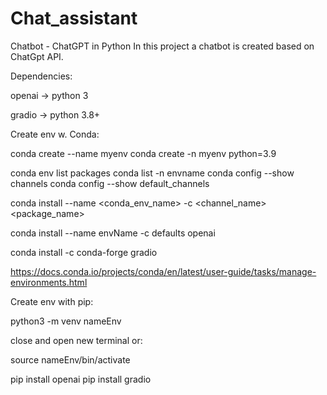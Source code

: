 # Chat_assistant
Chatbot - ChatGPT in Python 
In this project a chatbot is created based on ChatGpt API.

Dependencies:
  
  openai -> python 3
  
  gradio -> python 3.8+
  

Create env w. Conda:

conda create --name myenv
conda create -n myenv python=3.9
    

conda env list
packages conda list -n envname
conda config --show channels
conda config --show default_channels
        

conda install --name <conda_env_name> -c <channel_name> <package_name>

conda install --name envName -c defaults openai

conda install -c conda-forge gradio
             
https://docs.conda.io/projects/conda/en/latest/user-guide/tasks/manage-environments.html


Create env with pip:

python3 -m venv nameEnv

close and open new terminal or: 

source nameEnv/bin/activate
    
pip install openai
pip install gradio


